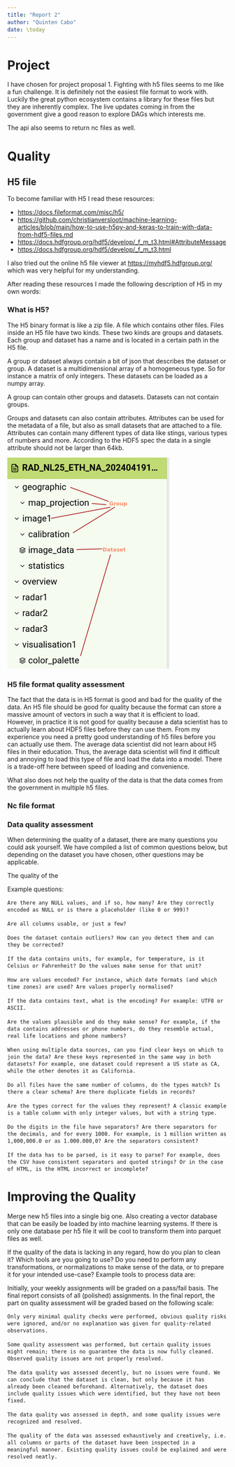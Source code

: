 ```yaml
---
title: "Report 2"
author: "Quinten Cabo"
date: \today
---
```


# Project 

I have chosen for project proposal 1. 
Fighting with h5 files seems to me like a fun challenge. It is definitely not the easiest file format to work with. 
Luckily the great python ecosystem contains a library for these files but they are inherently complex.
The live updates coming in from the government give a good reason to explore DAGs which interests me. 

The api also seems to return nc files as well.

# Quality

## H5 file

To become familiar with H5 I read these resources:

- https://docs.fileformat.com/misc/h5/
- https://github.com/christianversloot/machine-learning-articles/blob/main/how-to-use-h5py-and-keras-to-train-with-data-from-hdf5-files.md
- https://docs.hdfgroup.org/hdf5/develop/_f_m_t3.html#AttributeMessage
- https://docs.hdfgroup.org/hdf5/develop/_f_m_t3.html
 
I also tried out the online h5 file viewer at https://myhdf5.hdfgroup.org/ which was very helpful for my understanding. 

After reading these resources I made the following description of H5 in my own words:

### What is H5?

The H5 binary format is like a zip file. A file which contains other files. 
Files inside an H5 file have two kinds. These two kinds are groups and datasets. 
Each group and dataset has a name and is located in a certain path in the H5 file. 

A group or dataset always contain a bit of json that describes the dataset or group.
A dataset is a multidimensional array of a homogeneous type. So for instance a matrix of only integers. 
These datasets can be loaded as a numpy array. 

A group can contain other groups and datasets. Datasets can not contain groups.

Groups and datasets can also contain attributes. 
Attributes can be used for the metadata of a file, but also as small datasets that are attached to a file.
Attributes can contain many different types of data like stings, various types of numbers and more.
According to the HDF5 spec the data in a single attribute should not be larger than 64kb.

![H5 file system](h5.png)

### H5 file format quality assessment

The fact that the data is in H5 format is good and bad for the quality of the data. 
An H5 file should be good for quality because the format can store a massive amount of vectors in such a way that it is efficient to load. 
However, in practice it is not good for quality because a data scientist has to actually learn about HDF5 files before they can use them.
From my experience you need a pretty good understanding of h5 files before you can actually use them. 
The average data scientist did not learn about H5 files in their education. 
Thus, the average data scientist will find it difficult and annoying to load this type of file and load the data into a model. 
There is a trade-off here between speed of loading and convenience.

What also does not help the quality of the data is that the data comes from the government in multiple h5 files. 

### Nc file format

### Data quality assessment 

When determining the quality of a dataset, there are many questions you could ask yourself. 
We have compiled a list of common questions below, but depending on the dataset you have chosen, other questions may be applicable.

The quality of the 

Example questions:

    Are there any NULL values, and if so, how many? Are they correctly encoded as NULL or is there a placeholder (like 0 or 999)?

    Are all columns usable, or just a few?

    Does the dataset contain outliers? How can you detect them and can they be corrected?

    If the data contains units, for example, for temperature, is it Celsius or Fahrenheit? Do the values make sense for that unit?

    How are values encoded? For instance, which date formats (and which time zones) are used? Are values properly normalised?

    If the data contains text, what is the encoding? For example: UTF8 or ASCII.

    Are the values plausible and do they make sense? For example, if the data contains addresses or phone numbers, do they resemble actual, real life locations and phone numbers?

    When using multiple data sources, can you find clear keys on which to join the data? Are these keys represented in the same way in both datasets? For example, one dataset could represent a US state as CA, while the other denotes it as California.

    Do all files have the same number of columns, do the types match? Is there a clear schema? Are there duplicate fields in records?

    Are the types correct for the values they represent? A classic example is a table column with only integer values, but with a string type.

    Do the digits in the file have separators? Are there separators for the decimals, and for every 1000. For example, is 1 million written as 1,000,000.0 or as 1.000.000,0? Are the separators consistent?

    If the data has to be parsed, is it easy to parse? For example, does the CSV have consistent separators and quoted strings? Or in the case of HTML, is the HTML incorrect or incomplete?

# Improving the Quality

Merge new h5 files into a single big one. 
Also creating a vector database that can be easily be loaded by into machine learning systems. 
If there is only one database per h5 file it will be cool to transform them into parquet files as well. 


If the quality of the data is lacking in any regard, how do you plan to clean it? Which tools are you going to use? Do you need to perform any transformations, or normalizations to make sense of the data, or to prepare it for your intended use-case? Example tools to process data are:


Initially, your weekly assignments will be graded on a pass/fail basis. The final report consists of all (polished) assignments. In the final report, the part on quality assessment will be graded based on the following scale:




    Only very minimal quality checks were performed, obvious quality risks were ignored, and/or no explanation was given for quality-related observations.

    Some quality assessment was performed, but certain quality issues might remain; there is no guarantee the data is now fully cleaned. Observed quality issues are not properly resolved.

    The data quality was assessed decently, but no issues were found. We can conclude that the dataset is clean, but only because it has already been cleaned beforehand. Alternatively, the dataset does include quality issues which were identified, but they have not been fixed.

    The data quality was assessed in depth, and some quality issues were recognized and resolved.

    The quality of the data was assessed exhaustively and creatively, i.e. all columns or parts of the dataset have been inspected in a meaningful manner. Existing quality issues could be explained and were resolved neatly.
